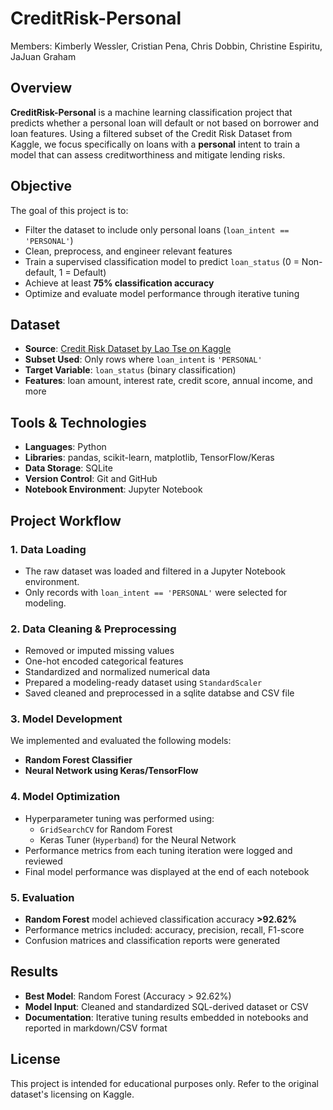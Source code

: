 # CreditRisk-Personal

Members: Kimberly Wessler, Cristian Pena, Chris Dobbin, Christine Espiritu, JaJuan Graham

## Overview
**CreditRisk-Personal** is a machine learning classification project that predicts whether a personal loan will default or not based on borrower and loan features. Using a filtered subset of the Credit Risk Dataset from Kaggle, we focus specifically on loans with a **personal** intent to train a model that can assess creditworthiness and mitigate lending risks.

## Objective
The goal of this project is to:
- Filter the dataset to include only personal loans (`loan_intent == 'PERSONAL'`)
- Clean, preprocess, and engineer relevant features
- Train a supervised classification model to predict `loan_status` (0 = Non-default, 1 = Default)
- Achieve at least **75% classification accuracy**
- Optimize and evaluate model performance through iterative tuning

## Dataset
- **Source**: [Credit Risk Dataset by Lao Tse on Kaggle](https://www.kaggle.com/datasets/laotse/credit-risk-dataset)
- **Subset Used**: Only rows where `loan_intent` is `'PERSONAL'`
- **Target Variable**: `loan_status` (binary classification)
- **Features**: loan amount, interest rate, credit score, annual income, and more

## Tools & Technologies
- **Languages**: Python
- **Libraries**: pandas, scikit-learn, matplotlib, TensorFlow/Keras
- **Data Storage**: SQLite
- **Version Control**: Git and GitHub
- **Notebook Environment**: Jupyter Notebook

## Project Workflow

### 1. Data Loading
- The raw dataset was loaded and filtered in a Jupyter Notebook environment.
- Only records with `loan_intent == 'PERSONAL'` were selected for modeling.

### 2. Data Cleaning & Preprocessing
- Removed or imputed missing values
- One-hot encoded categorical features
- Standardized and normalized numerical data
- Prepared a modeling-ready dataset using `StandardScaler`
- Saved cleaned and preprocessed in a sqlite databse and CSV file

### 3. Model Development
We implemented and evaluated the following models:
- **Random Forest Classifier**
- **Neural Network using Keras/TensorFlow**

### 4. Model Optimization
- Hyperparameter tuning was performed using:
  - `GridSearchCV` for Random Forest
  - Keras Tuner (`Hyperband`) for the Neural Network
- Performance metrics from each tuning iteration were logged and reviewed
- Final model performance was displayed at the end of each notebook

### 5. Evaluation
- **Random Forest** model achieved classification accuracy **>92.62%**
- Performance metrics included: accuracy, precision, recall, F1-score
- Confusion matrices and classification reports were generated

## Results
- **Best Model**: Random Forest (Accuracy > 92.62%)
- **Model Input**: Cleaned and standardized SQL-derived dataset or CSV
- **Documentation**: Iterative tuning results embedded in notebooks and reported in markdown/CSV format

## License
This project is intended for educational purposes only. Refer to the original dataset's licensing on Kaggle.

